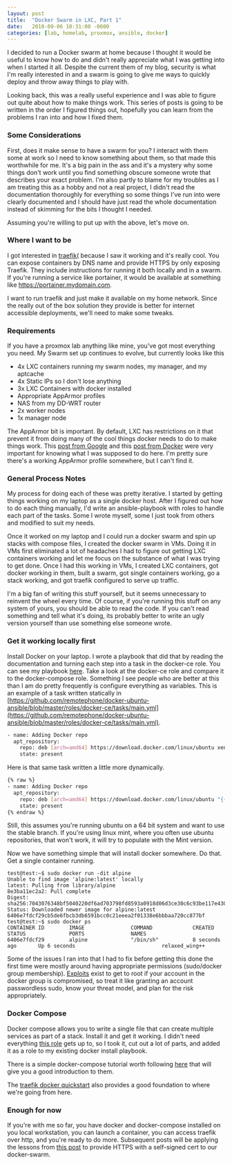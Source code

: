 ```yaml
---
layout: post
title:  "Docker Swarm in LXC, Part 1"
date:   2018-09-06 10:31:00 -0600
categories: [lab, homelab, proxmox, ansible, docker] 
---
```


I decided to run a Docker swarm at home because I thought it would be useful to know how to do and didn't really appreciate what I was getting into when I started it all. Despite the current them of my blog, security is what I'm really interested in and a swarm is going to give me ways to quickly deploy and throw away things to play with. 

Looking back, this was a really useful experience and I was able to figure out quite about how to make things work. This series of posts is going to be written in the order I figured things out, hopefully you can learn from the problems I ran into and how I fixed them.

### Some Considerations

First, does it make sense to have a swarm for you? I interact with them some at work so I need to know something about them, so that made this worthwhile for me. It's a big pain in the ass and it's a mystery why some things don't work until you find something obscure someone wrote that describes your exact problem. I'm also partly to blame for my troubles as I am treating this as a hobby and not a real project, I didn't read the documentation thoroughly for everything so some things I've run into were clearly documented and I should have just read the whole documentation instead of skimming for the bits I thought I needed. 

Assuming you're willing to put up with the above, let's move on.

### Where I want to be

I got interested in [traefik(](https://traefik.io/) because I saw it working and it's really cool. You can expose containers by DNS name and provide HTTPS by only exposing Traefik. They include instructions for running it both locally and in a swarm. If you're running a service like portainer, it would be available at something like https://portainer.mydomain.com. 

I want to run traefik and just make it available on my home network. Since the really out of the box solution they provide is better for internet accessible deployments, we'll need to make some tweaks. 

### Requirements

If you have a proxmox lab anything like mine, you've got most everything you need. My Swarm set up continues to evolve, but currently looks like this

- 4x LXC containers running my swarm nodes, my manager, and my aptcache
- 4x Static IPs so I don't lose anything
- 3x LXC Containers with docker installed
- Appropriate AppArmor profiles
- NAS from my DD-WRT router
- 2x worker nodes
- 1x manager node

The AppArmor bit is important. By default, LXC has restrictions on it that prevent it from doing many of the cool things docker needs to do to make things work. This [post from Google](https://cloud.google.com/container-optimized-os/docs/how-to/secure-apparmor) and this [post from Docker](https://docs.docker.com/engine/security/apparmor/) were very important for knowing what I was supposed to do here. I'm pretty sure there's a working AppArmor profile somewhere, but I can't find it. 


### General Process Notes

My process for doing each of these was pretty iterative. I started by getting things working on my laptop as a single docker host. After I figured out how to do each thing manually, I'd write an ansible-playbook with roles to handle each part of the tasks. Some I wrote myself, some I just took from others and modified to suit my needs. 

Once it worked on my laptop and I could run a docker swarm and spin up stacks with compose files, I created the docker swarm in VMs. Doing it in VMs first eliminated a lot of headaches I had to figure out getting LXC containers working and let me focus on the substance of what I was trying to get done. Once I had this working in VMs, I created LXC containers, got docker working in them, built a swarm, got single containers working, go a stack working, and got traefik configured to serve up traffic. 

I'm a big fan of writing this stuff yourself, but it seems unnecessary to reinvent the wheel every time. Of course, if you're running this stuff on any system of yours, you should be able to read the code. If you can't read something and tell what it's doing, its probably better to write an ugly version yourself than use something else someone wrote.  


### Get it working locally first

Install Docker on your laptop. I wrote a playbook that did that by reading the documentation and turning each step into a task in the docker-ce role.  You can see my playbook [here](https://github.com/remotephone/docker-ubuntu-ansible). Take a look at the docker-ce role and compare it to the docker-compose role. Something I see people who are better at this than I am do pretty frequently is configure everything as variables. This is an example of a task written statically in [https://github.com/remotephone/docker-ubuntu-ansible/blob/master/roles/docker-ce/tasks/main.yml](https://github.com/remotephone/docker-ubuntu-ansible/blob/master/roles/docker-ce/tasks/main.yml).

~~~ bash
- name: Adding Docker repo
  apt_repository:
    repo: deb [arch=amd64] https://download.docker.com/linux/ubuntu xenial stable
    state: present

~~~


Here is that same task written a little more dynamically. 

~~~ bash
{% raw %}
- name: Adding Docker repo
  apt_repository:
    repo: deb [arch=amd64] https://download.docker.com/linux/ubuntu "{{ ansible_distribution_release }}" stable
    state: present
{% endraw %}

~~~

Still, this assumes you're running ubuntu on a 64 bit system and want to use the stable branch. If you're using linux mint, where you often use ubuntu repositories, that won't work, it will try to populate with the Mint version. 

Now we have something simple that will install docker somewhere. Do that. Get a single container running. 

~~~ 
test@test:~$ sudo docker run -dit alpine
Unable to find image 'alpine:latest' locally
latest: Pulling from library/alpine
8e3ba11ec2a2: Pull complete
Digest: sha256:7043076348bf5040220df6ad703798fd8593a0918d06d3ce30c6c93be117e430
Status: Downloaded newer image for alpine:latest
6406e7fdcf29cb5de6fbcb3db6591bcc0c21eeea2f01338e6bbbaa720cc877bf
test@test:~$ sudo docker ps
CONTAINER ID        IMAGE               COMMAND             CREATED             STATUS              PORTS               NAMES
6406e7fdcf29        alpine              "/bin/sh"           8 seconds ago       Up 6 seconds                            relaxed_wing++
~~~ 

Some of the issues I ran into that I had to fix before getting this done the first time were mostly around having appropriate permissions (sudo/docker group membership). [Exploits](https://www.rapid7.com/db/modules/exploit/linux/local/docker_daemon_privilege_escalation) exist to get to root if your account in the docker group is compromised, so treat it like granting an account passwordless sudo, know your threat model, and plan for the risk appropriately.  

### Docker Compose

Docker compose allows you to write a single file that can create multiple services as part of a stack. Install it and get it working. I didn't need everything [this role](https://github.com/weareinteractive/ansible-docker-compose) gets up to, so I took it, cut out a lot of parts, and added it as a role to my existing docker install playbook. 

There is a simple docker-compose tutorial worth following [here](https://docs.docker.com/compose/gettingstarted/#step-2-create-a-dockerfile) that will give you a good introduction to them.

The [traefik docker quickstart](https://docs.traefik.io/#the-trfik-quickstart-using-docker) also provides a good foundation to where we're going from here.


### Enough for now

If you're with me so far, you have docker and docker-compose installed on you local workstation, you can launch a container, you can access traefik over http, and you're ready to do more. Subsequent posts will be applying the lessons from [this post](https://github.com/wekan/wekan/wiki/Traefik-and-self-signed-SSL-certs) to provide HTTPS with a self-signed cert to our docker-swarm.